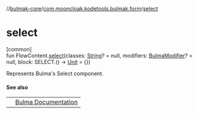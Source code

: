 //[bulmak-core](../../index.md)/[com.mooncloak.kodetools.bulmak.form](index.md)/[select](select.md)

# select

[common]\
fun FlowContent.[select](select.md)(classes: [String](https://kotlinlang.org/api/core/kotlin-stdlib/kotlin/-string/index.html)? = null, modifiers: [BulmaModifier](../com.mooncloak.kodetools.bulmak.modifier/-bulma-modifier/index.md)? = null, block: SELECT.() -&gt; [Unit](https://kotlinlang.org/api/core/kotlin-stdlib/kotlin/-unit/index.html) = {})

Represents Bulma's Select component.

#### See also

| | |
|---|---|
|  | [Bulma Documentation](https://bulma.io/documentation/form/select/) |
